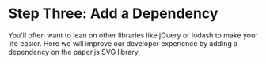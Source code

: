 # Step Three: Add a Dependency

You'll often want to lean on other libraries like jQuery or lodash to make your life easier.  Here we will improve our developer experience by adding a dependency on the paper.js SVG library.

